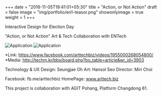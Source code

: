 +++
date = "2016-11-05T19:41:01+05:30"
title = "Action, or Not Action"
draft = false
image = "img/portfolio/en1-teasor.png"
showonlyimage = true
weight = 1
+++

Interactive Design for Election Day
<!--more-->

"Action, or Not Action"
Art & Tech Collaboration with ENTech

![Application][1]
![Application][2]

*Link: https://www.facebook.com/arttechbiz/videos/1955000268054800/
*Media: http://techm.kr/bbs/board.php?bo_table=article&wr_id=3903

Technology & UX Design: Seungjae Oh
Art: Hansol Seo
Director: Miri Choi

Facebook: fb.me/arttechbiz
HomePage: www.arttech.biz

This project is collaboration with AGIT Pohang, Platform Changdong 61.


[1]: /img/portfolio/en1-app1.png
[2]: /img/portfolio/en1-app2.png